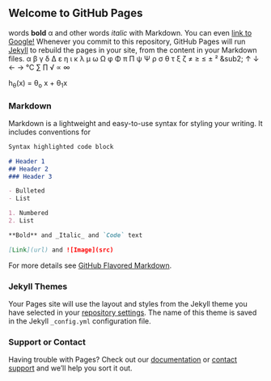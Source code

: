 ## Welcome to GitHub Pages
words **bold** &alpha; and other words *italic* with Markdown. You can even [link to Google!](http://google.com)
Whenever you commit to this repository, GitHub Pages will run [Jekyll](https://jekyllrb.com/) to rebuild the pages in your site, from the content in your Markdown files.
&alpha; &beta; &gamma; &delta; &Delta; &epsilon; &eta; &iota; &kappa; &lambda; &micro; &omega; &Omega; &phi; &Phi; &pi; &Pi; &psi; &Psi; &rho; &sigma; &theta; &tau; &xi; &zeta; &ne; &ge; &le; &plusmn; &sup2; &sub2; &uarr; &darr; &larr; &rarr; &#8451; &sum; &prod; &radic; &prop; &infin;

h<sub>&theta;</sub>(x) = &theta;<sub>o</sub> x + &theta;<sub>1</sub>x

### Markdown

Markdown is a lightweight and easy-to-use syntax for styling your writing. It includes conventions for

```markdown
Syntax highlighted code block

# Header 1
## Header 2
### Header 3

- Bulleted
- List

1. Numbered
2. List

**Bold** and _Italic_ and `Code` text

[Link](url) and ![Image](src)
```
For more details see [GitHub Flavored Markdown](https://guides.github.com/features/mastering-markdown/).

### Jekyll Themes

Your Pages site will use the layout and styles from the Jekyll theme you have selected in your [repository settings](https://github.com/guhjy/guhjy.github.io/settings). The name of this theme is saved in the Jekyll `_config.yml` configuration file.

### Support or Contact

Having trouble with Pages? Check out our [documentation](https://help.github.com/categories/github-pages-basics/) or [contact support](https://github.com/contact) and we’ll help you sort it out.
